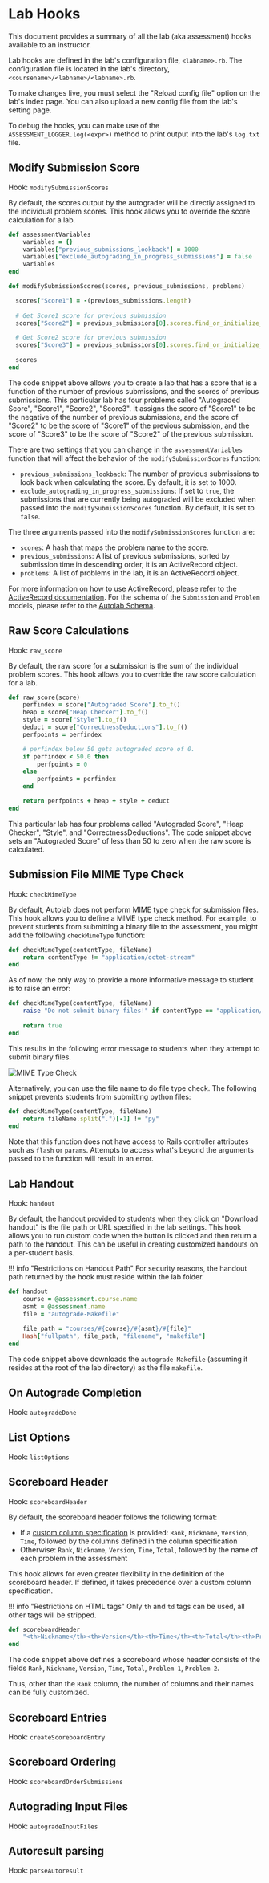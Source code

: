 # Lab Hooks

This document provides a summary of all the lab (aka assessment) hooks available to an instructor.

Lab hooks are defined in the lab's configuration file, `<labname>.rb`. The configuration file is located in the lab's directory, `<coursename>/<labname>/<labname>.rb`.

To make changes live, you must select the "Reload config file" option on the lab's index page. You can also upload a new config file from the lab's setting page.

To debug the hooks, you can make use of the `ASSESSMENT_LOGGER.log(<expr>)` method to print output into the lab's `log.txt` file.

## Modify Submission Score

Hook: `modifySubmissionScores`

By default, the scores output by the autograder will be directly assigned to the individual problem scores. This hook allows you to override the score calculation for a lab.

```ruby
def assessmentVariables
    variables = {}
    variables["previous_submissions_lookback"] = 1000
    variables["exclude_autograding_in_progress_submissions"] = false
    variables
end

def modifySubmissionScores(scores, previous_submissions, problems)

  scores["Score1"] = -(previous_submissions.length)
  
  # Get Score1 score for previous submission
  scores["Score2"] = previous_submissions[0].scores.find_or_initialize_by(:problem_id => problems.find_by(:name => "Score1").id).score

  # Get Score2 score for previous submission
  scores["Score3"] = previous_submissions[0].scores.find_or_initialize_by(:problem_id => problems.find_by(:name => "Score2").id).score
  
  scores
end
```
The code snippet above allows you to create a lab that has a score that is a function of the number of previous submissions, and the scores of previous submissions. This particular lab has four problems called "Autograded Score", "Score1", "Score2", "Score3". It assigns the score of "Score1" to be the negative of the number of previous submissions, and the score of "Score2" to be the score of "Score1" of the previous submission, and the score of "Score3" to be the score of "Score2" of the previous submission.

There are two settings that you can change in the `assessmentVariables` function that will affect the behavior of the `modifySubmissionScores` function:

- `previous_submissions_lookback`: The number of previous submissions to look back when calculating the score. By default, it is set to 1000.
- `exclude_autograding_in_progress_submissions`: If set to `true`, the submissions that are currently being autograded will be excluded when passed into the `modifySubmissionScores` function. By default, it is set to `false`.

The three arguments passed into the `modifySubmissionScores` function are:

- `scores`: A hash that maps the problem name to the score.
- `previous_submissions`: A list of previous submissions, sorted by submission time in descending order, it is an ActiveRecord object.
- `problems`: A list of problems in the lab, it is an ActiveRecord object.

For more information on how to use ActiveRecord, please refer to the [ActiveRecord documentation](http://guides.rubyonrails.org/active_record_querying.html). For the schema of the `Submission` and `Problem` models, please refer to the [Autolab Schema](https://github.com/autolab/Autolab/blob/master/db/schema.rb).

## Raw Score Calculations

Hook: `raw_score`

By default, the raw score for a submission is the sum of the individual problem scores. This hook allows you to override the raw score calculation for a lab.

```ruby
def raw_score(score)
    perfindex = score["Autograded Score"].to_f()
    heap = score["Heap Checker"].to_f()
    style = score["Style"].to_f()
    deduct = score["CorrectnessDeductions"].to_f()
    perfpoints = perfindex

    # perfindex below 50 gets autograded score of 0.
    if perfindex < 50.0 then
        perfpoints = 0
    else
        perfpoints = perfindex
    end

    return perfpoints + heap + style + deduct
end
```

This particular lab has four problems called "Autograded Score", "Heap Checker", "Style", and "CorrectnessDeductions". The code snippet above sets an "Autograded Score" of less than 50 to zero when the raw score is calculated.

## Submission File MIME Type Check

Hook: `checkMimeType`

By default, Autolab does not perform MIME type check for submission files. This hook allows you to define a MIME type check method. For example, to prevent students from submitting a binary file to the assessment, you might add the following `checkMimeType` function:

```ruby
def checkMimeType(contentType, fileName)
    return contentType != "application/octet-stream"
end
```

As of now, the only way to provide a more informative message to student is to raise an error:

```ruby
def checkMimeType(contentType, fileName)
    raise "Do not submit binary files!" if contentType == "application/octet-stream"
    
    return true
end
```

This results in the following error message to students when they attempt to submit binary files.

![MIME Type Check](/images/mime_type_check.png)

Alternatively, you can use the file name to do file type check. The following snippet prevents students from submitting python files:

```ruby
def checkMimeType(contentType, fileName)
    return fileName.split(".")[-1] != "py"
end
```

Note that this function does not have access to Rails controller attributes such as `flash` or `params`. Attempts to access what's beyond the arguments passed to the function will result in an error.

## Lab Handout

Hook: `handout`

By default, the handout provided to students when they click on "Download handout" is the file path or URL specified in the lab settings. This hook allows you to run custom code when the button is clicked and then return a path to the handout. This can be useful in creating customized handouts on a per-student basis.

!!! info "Restrictions on Handout Path"
    For security reasons, the handout path returned by the hook must reside within the lab folder.

```ruby
def handout
    course = @assessment.course.name
    asmt = @assessment.name
    file = "autograde-Makefile"
    
    file_path = "courses/#{course}/#{asmt}/#{file}"
    Hash["fullpath", file_path, "filename", "makefile"]
end
```

The code snippet above downloads the `autograde-Makefile` (assuming it resides at the root of the lab directory) as the file `makefile`.

## On Autograde Completion

Hook: `autogradeDone`

## List Options

Hook: `listOptions`

## Scoreboard Header

Hook: `scoreboardHeader`

By default, the scoreboard header follows the following format:

- If a [custom column specification](/features/scoreboards/#custom-scoreboards) is provided: `Rank`, `Nickname`, `Version`, `Time`, followed by the columns defined in the column specification
- Otherwise: `Rank`, `Nickname`, `Version`, `Time`, `Total`, followed by the name of each problem in the assessment

This hook allows for even greater flexibility in the definition of the scoreboard header.
If defined, it takes precedence over a custom column specification.

!!! info "Restrictions on HTML tags"
    Only `th` and `td` tags can be used, all other tags will be stripped.

```ruby
def scoreboardHeader
    "<th>Nickname</th><th>Version</th><th>Time</th><th>Total</th><th>Problem 1</th><th>Problem 2</th>"
end
```

The code snippet above defines a scoreboard whose header consists of the fields `Rank`, `Nickname`, `Version`, `Time`, `Total`, `Problem 1`, `Problem 2`.

Thus, other than the `Rank` column, the number of columns and their names can be fully customized.

## Scoreboard Entries

Hook: `createScoreboardEntry`

## Scoreboard Ordering

Hook: `scoreboardOrderSubmissions`

## Autograding Input Files

Hook: `autogradeInputFiles`

## Autoresult parsing

Hook: `parseAutoresult`